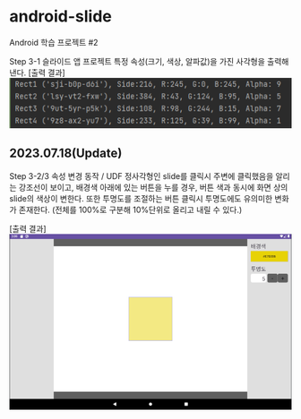 # android-slide
Android 학습 프로젝트 #2

Step 3-1 슬라이드 앱 프로젝트
특정 속성(크기, 색상, 알파값)을 가진 사각형을 출력해낸다.
[출력 결과]
![img.png](step3-1_result.png)

2023.07.18(Update)
---
Step 3-2/3 속성 변경 동작 / UDF
정사각형인 slide를 클릭시 주변에 클릭했음을 알리는 강조선이 보이고, 배경색 아래에 
있는 버튼을 누를 경우, 버튼 색과 동시에 화면 상의 slide의 색상이 변한다.
또한 투명도를 조절하는 버튼 클릭시 투명도에도 유의미한 변화가 존재한다.
(전체를 100%로 구분해 10%단위로 올리고 내릴 수 있다.)

[출력 결과]
![img_1.png](step3-2,3_result.png)